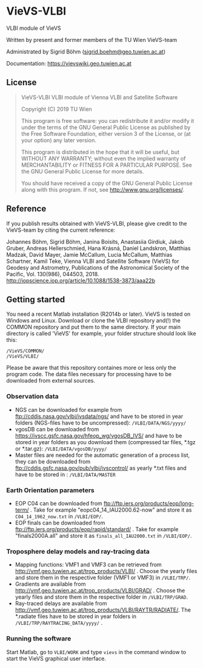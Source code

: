 # VieVS-VLBI

VLBI module of VieVS

Written by present and former members of the TU Wien VieVS-team

Administrated by Sigrid Böhm (sigrid.boehm@geo.tuwien.ac.at)

Documentation: https://vievswiki.geo.tuwien.ac.at

## License
> VieVS-VLBI VLBI module of Vienna VLBI and Satellite Software
>
> Copyright (C) 2019  TU Wien
>
> This program is free software: you can redistribute it and/or modify
> it under the terms of the GNU General Public License as published by
> the Free Software Foundation, either version 3 of the License, or
> (at your option) any later version.
>
> This program is distributed in the hope that it will be useful,
> but WITHOUT ANY WARRANTY; without even the implied warranty of
> MERCHANTABILITY or FITNESS FOR A PARTICULAR PURPOSE.  See the
> GNU General Public License for more details.
>
> You should have received a copy of the GNU General Public License
> along with this program.  If not, see <http://www.gnu.org/licenses/>.

## Reference
If you publish results obtained with VieVS-VLBI, please give credit to the VieVS-team by citing the current reference:

Johannes Böhm, Sigrid Böhm, Janina Boisits, Anastasiia Girdiuk, Jakob Gruber, Andreas Hellerschmied, Hana Krásná, Daniel Landskron, Matthias Madzak, David Mayer, Jamie McCallum, Lucia McCallum, Matthias Schartner, Kamil Teke, Vienna VLBI and Satellite Software (VieVS) for Geodesy and Astrometry, Publications of the Astronomical Society of the Pacific, Vol. 130(986), 044503, 2018. http://iopscience.iop.org/article/10.1088/1538-3873/aaa22b

## Getting started

You need a recent Matlab installation (R2014b or later). VieVS is tested on Windows and Linux.
Download or clone the VLBI repository and(!) the COMMON repository and put them to the same directory.
If your main directory is called 'VieVS' for example, your folder structure should look like this:

    /VieVS/COMMON/
    /VieVS/VLBI/
    
Please be aware that this repository containes more or less only the program code. The data files necessary for processing have to be downloaded from external sources.

### Observation data
* NGS can be downloaded for example from ftp://cddis.nasa.gov/vlbi/ivsdata/ngs/ and have to be stored in year folders (NGS-files have to be uncompressed): `/VLBI/DATA/NGS/yyyy/`
* vgosDB can be downloaded from https://ivscc.gsfc.nasa.gov/hfeop_wg/vgosDB_IVS/ and have to be stored in year folders as you download them (compressed tar files, *.tgz or *.tar.gz): `/VLBI/DATA/vgosDB/yyyy/`
* Master files are needed for the automatic generation of a process list, they can be downloaded from ftp://cddis.gsfc.nasa.gov/pub/vlbi/ivscontrol/ as yearly *.txt files and have to be stored in : `/VLBI/DATA/MASTER`

### Earth Orientation parameters
* EOP C04 can be downloaded from ftp://ftp.iers.org/products/eop/long-term/ . Take for example "eopc04_14_IAU2000.62-now" and store it as `C04_14_1962_now.txt` in `/VLBI/EOP/`.
* EOP finals can be downloaded from ftp://ftp.iers.org/products/eop/rapid/standard/ . Take for example "finals2000A.all" and store it as `finals_all_IAU2000.txt` in `/VLBI/EOP/`.

### Troposphere delay models and ray-tracing data
* Mapping functions: VMF1 and VMF3 can be retrieved from http://vmf.geo.tuwien.ac.at/trop_products/VLBI/ . Choose the yearly files and store them in the respective folder (VMF1 or VMF3) in `/VLBI/TRP/`.
* Gradients are available from http://vmf.geo.tuwien.ac.at/trop_products/VLBI/GRAD/ . Choose the yearly files and store them in the respective folder in `/VLBI/TRP/GRAD`. 
* Ray-traced delays are available from http://vmf.geo.tuwien.ac.at/trop_products/VLBI/RAYTR/RADIATE/. The *.radiate files have to be stored in year folders in `/VLBI/TRP/RAYTRACING_DATA/yyyy/` .

### Running the software
Start Matlab, go to `VLBI/WORK` and type `vievs` in the command window to start the VieVS graphical user interface.
 
